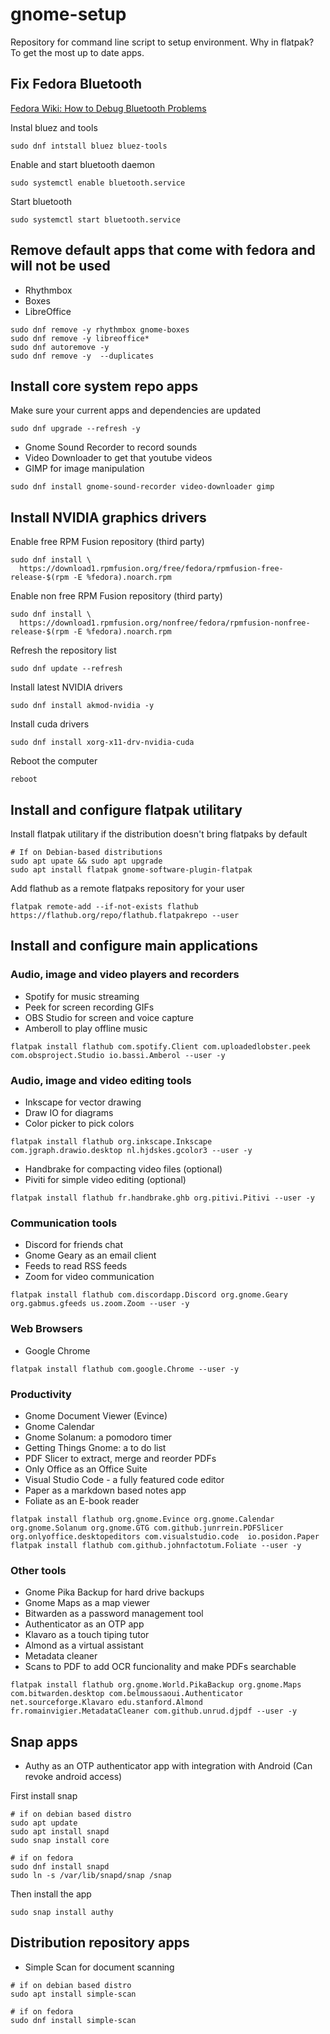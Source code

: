 # gnome-setup
Repository for command line script to setup environment.
Why in flatpak? To get the most up to date apps.

## Fix Fedora Bluetooth
[Fedora Wiki: How to Debug Bluetooth Problems](https://fedoraproject.org/wiki/How_to_debug_Bluetooth_problems)

Instal bluez and tools
```
sudo dnf intstall bluez bluez-tools
```
Enable and start bluetooth daemon
```
sudo systemctl enable bluetooth.service
```
Start bluetooth
```
sudo systemctl start bluetooth.service
```

## Remove default apps that come with fedora and will not be used
- Rhythmbox
- Boxes
- LibreOffice
```
sudo dnf remove -y rhythmbox gnome-boxes
sudo dnf remove -y libreoffice*
sudo dnf autoremove -y
sudo dnf remove -y  --duplicates
```
## Install core system repo apps
Make sure your current apps and dependencies are updated
```
sudo dnf upgrade --refresh -y
```
- Gnome Sound Recorder to record sounds
- Video Downloader to get that youtube videos
- GIMP for image manipulation
```
sudo dnf install gnome-sound-recorder video-downloader gimp
```

## Install NVIDIA graphics drivers

Enable free RPM Fusion repository (third party)
```
sudo dnf install \
  https://download1.rpmfusion.org/free/fedora/rpmfusion-free-release-$(rpm -E %fedora).noarch.rpm
```

Enable non free RPM Fusion repository (third party)
```
sudo dnf install \
  https://download1.rpmfusion.org/nonfree/fedora/rpmfusion-nonfree-release-$(rpm -E %fedora).noarch.rpm
```
Refresh the repository list
```
sudo dnf update --refresh
```

Install latest NVIDIA drivers
```
sudo dnf install akmod-nvidia -y
```

Install cuda drivers
```
sudo dnf install xorg-x11-drv-nvidia-cuda
```

Reboot the computer
```
reboot
```

## Install and configure flatpak utilitary
Install flatpak utilitary if the distribution doesn't bring flatpaks by default
```
# If on Debian-based distributions
sudo apt upate && sudo apt upgrade
sudo apt install flatpak gnome-software-plugin-flatpak
```
Add flathub as a remote flatpaks repository for your user
```
flatpak remote-add --if-not-exists flathub https://flathub.org/repo/flathub.flatpakrepo --user
```

## Install and configure main applications

### Audio, image and video players and recorders
- Spotify for music streaming
- Peek for screen recording GIFs
- OBS Studio for screen and voice capture
- Amberoll to play offline music
```
flatpak install flathub com.spotify.Client com.uploadedlobster.peek  com.obsproject.Studio io.bassi.Amberol --user -y
```
### Audio, image and video editing tools
- Inkscape for vector drawing
- Draw IO for diagrams
- Color picker to pick colors

```
flatpak install flathub org.inkscape.Inkscape com.jgraph.drawio.desktop nl.hjdskes.gcolor3 --user -y
```
- Handbrake for compacting video files (optional)
- Piviti for simple video editing (optional)
```
flatpak install flathub fr.handbrake.ghb org.pitivi.Pitivi --user -y
```

### Communication tools
- Discord for friends chat
- Gnome Geary as an email client
- Feeds to read RSS feeds
- Zoom for video communication
```
flatpak install flathub com.discordapp.Discord org.gnome.Geary org.gabmus.gfeeds us.zoom.Zoom --user -y
```

### Web Browsers
- Google Chrome
```
flatpak install flathub com.google.Chrome --user -y
```
### Productivity
- Gnome Document Viewer (Evince)
- Gnome Calendar
- Gnome Solanum: a pomodoro timer
- Getting Things Gnome: a to do list
- PDF Slicer to extract, merge and reorder PDFs
- Only Office as an Office Suite
- Visual Studio Code - a fully featured code editor
- Paper as a markdown based notes app
- Foliate as an E-book reader
```
flatpak install flathub org.gnome.Evince org.gnome.Calendar org.gnome.Solanum org.gnome.GTG com.github.junrrein.PDFSlicer org.onlyoffice.desktopeditors com.visualstudio.code  io.posidon.Paper flatpak install flathub com.github.johnfactotum.Foliate --user -y
```
### Other tools
- Gnome Pika Backup for hard drive backups
- Gnome Maps as a map viewer
- Bitwarden as a password management tool
- Authenticator as an OTP app
- Klavaro as a touch tiping tutor
- Almond as a virtual assistant
- Metadata cleaner
- Scans to PDF to add OCR funcionality and make PDFs searchable
```
flatpak install flathub org.gnome.World.PikaBackup org.gnome.Maps com.bitwarden.desktop com.belmoussaoui.Authenticator net.sourceforge.Klavaro edu.stanford.Almond fr.romainvigier.MetadataCleaner com.github.unrud.djpdf --user -y
```
## Snap apps
- Authy as an OTP authenticator app with integration with Android (Can revoke android access)

First install snap
```
# if on debian based distro
sudo apt update
sudo apt install snapd
sudo snap install core

# if on fedora
sudo dnf install snapd
sudo ln -s /var/lib/snapd/snap /snap
```
Then install the app
```
sudo snap install authy
```

## Distribution repository apps
- Simple Scan for document scanning
```
# if on debian based distro
sudo apt install simple-scan

# if on fedora
sudo dnf install simple-scan
```

